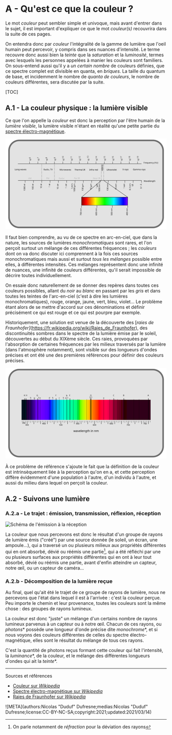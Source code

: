 # A - Qu'est ce que la couleur ?

Le mot *couleur* peut sembler simple et univoque, mais avant d'entrer dans le sujet, il est important d'expliquer ce que le mot *couleur(s)* recouvrira dans la suite de ces pages.

On entendra donc par *couleur* l'intégralité de la gamme de lumière que l'oeil humain peut percevoir, y compris dans ses nuances d'intensité. Le terme recouvre donc aussi bien la *teinte* que la *saturation* et la *luminosité*, termes avec lesquels les personnes appelées à manier les couleurs sont familiers. On sous-entend aussi qu'il y a *un certain nombre* de couleurs définies, que ce spectre complet est divisible en quanta, en *briques*. La taille du quantum de base, et incidemment le nombre de *quanta de couleurs*, le nombre de couleurs différentes, sera discutée par la suite.

[TOC]

## A.1 - La couleur physique : la lumière visible

Ce que l'on appelle la *couleur* est donc la perception par l'être humain de la *lumière visible*, la lumière visible n'étant en réalité qu'une petite partie du [spectre électro-magnétique](https://fr.wikipedia.org/wiki/Spectre_%C3%A9lectromagn%C3%A9tique).

![](img/electromagnetic-spectrum.svg)

Il faut bien comprendre, au vu de ce spectre en arc-en-ciel, que dans la nature, les sources de lumières *monochromatiques* sont rares, et l'on perçoit surtout un mélange de ces différentes fréquences ; les *couleurs* dont on va donc discuter ici comprennent à la fois ces sources monochromatiques mais aussi et surtout *tous les mélanges* possible entre elles, à différentes intensités. Ces mélanges représentent donc une infinité de nuances, une infinité de couleurs différentes, qu'il serait impossible de décrire toutes individuellement.

On essaie donc naturellement de se donner des repères dans toutes ces couleurs possibles, allant du *noir* au *blanc* en passant par les *gris* et dans toutes les teintes de l'arc-en-ciel (c'est à dire les lumières monochromatiques), rouge, orange, jaune, vert, bleu, violet... Le problème étant alors de se mettre d'accord sur ces dénominations et définir précisément ce qui est rouge et ce qui est pourpre par exemple.

Historiquement, une solution est venue de la découverte des [*raies de Fraunhofer]*(https://fr.wikipedia.org/wiki/Raies_de_Fraunhofer), des discontinuités sombres dans le spectre de la lumière émise par le soleil, découvertes au début du XIXème siècle. Ces raies, provoquées par l'absorption de certaines fréquences par les milieux traversés par la lumière  (dans l'atmosphère notamment), sont visible sur des longueurs d'ondes précises et ont été une des premières références pour définir des couleurs précises.

![](img/fraunhofer-lines.svg)

À ce problème de référence s'ajoute le fait que la définition de la couleur est intrinsèquement liée à la perception qu'on en a, et cette perception diffère évidemment d'une population à l'autre, d'un individu à l'autre, et aussi du milieu dans lequel on perçoit la couleur.

## A.2 - Suivons une lumière

### A.2.a - Le trajet : émission, transmission, réflexion, réception

![*Schéma de l'émission à la réception*]()

La couleur que nous percevons est donc le résultat d'un groupe de rayons de lumière émis ("créé") par une source donnée (le soleil, un écran, une ampoule...), qui a traversé un ou plusieurs milieux aux propriétés différentes qui en ont absorbé, dévié ou réémis une partie[^1], qui a été réfléchi par une ou plusieurs surfaces aux propriétés différentes qui en ont à leur tout absorbé, dévié ou réémis une partie, avant d'enfin atteindre un capteur, notre œil, ou un capteur de caméra...

### A.2.b - Décomposition de la lumière reçue

Au final, quel qu'ait été le trajet de ce groupe de rayons de lumière, nous ne percevons que l'état dans lequel il est à l'arrivée : c'est la couleur perçue. Peu importe le chemin et leur provenance, toutes les couleurs sont la même chose : des groupes de rayons lumineux.

La couleur est donc "juste" un mélange d'un certains nombre de rayons lumineux parvenus à un capteur ou à notre œil. Chacun de ces rayons, ou *photons*\* possède une longueur d'onde précise dite *monochrome*\*, et si nous voyons des couleurs différentes de celles du spectre électro-magnétique, elles sont le résultat du mélange de tous ces rayons.

C'est la quantité de photons reçus formant cette couleur qui fait l'intensité, la *luminance*\*, de la couleur, et le mélange des différentes longueurs d'ondes qui ait la *teinte*\*.

----
Sources et références

- [Couleur sur *Wikipedia*](https://fr.wikipedia.org/wiki/Couleur)
- [Spectre électro-magnétique sur *Wikipedia*](https://fr.wikipedia.org/wiki/Spectre_%C3%A9lectromagn%C3%A9tique)
- [Raies de Fraunhofer sur *Wikipedia*](https://fr.wikipedia.org/wiki/Raies_de_Fraunhofer)

![META](authors:Nicolas "Duduf" Dufresne;medias:Nicolas "Duduf" Dufresne;license:CC-BY-NC-SA;copyright:2021;updated:2021/03/14)

[^1]:
    On parle notamment de *réfraction* pour la déviation des rayons